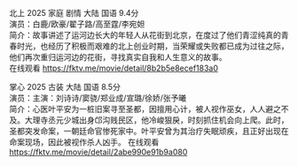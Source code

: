 北上  2025 家庭 剧情 大陆 国语  9.4分  
演员：白鹿/欧豪/翟子路/高至霆/李宛妲  
简介：故事讲述了运河边长大的年轻人从花街到北京，在度过了他们青涩纯真的青春时光，也经历了积极而艰难的北上创业时期，当荣耀或失败都已成为过往之际，他们再次重归运河边的花街，寻找真实自我和人生意义的故事。  
在线观看 https://fktv.me/movie/detail/8b2b5e8ecef183a0  


掌心 2025 古装 大陆  国语  8.5分  
演员：主演：刘诗诗/窦骁/郑业成/宣璐/徐娇/张予曦  
简介：心医叶平安为一桩旧案寻至圣都，因擅用心计，被人视作巫女，人人避之不及。大理寺丞元少城出身邙沟贱民区，他冷峻狠戾，时刻抓住机会向上爬。此时，圣都突发命案，一朝廷命官惨死家中。叶平安曾为其治疗失眠顽疾，且正好出现在命案现场，因此被视作杀人凶手。  在线观看 https://fktv.me/movie/detail/2abe990e91b9a080
